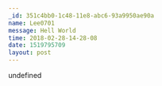 ```yaml
---
_id: 351c4bb0-1c48-11e8-abc6-93a9950ae90a
name: Lee0701
message: Hell World
time: 2018-02-28-14-28-08
date: 1519795709
layout: post
---
```

undefined
